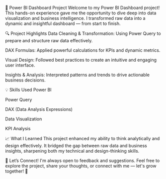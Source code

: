 🚀 Power BI Dashboard Project
Welcome to my Power BI Dashboard project! This hands-on experience gave me the opportunity to dive deep into data visualization and business intelligence. I transformed raw data into a dynamic and insightful dashboard — from start to finish.

🔍 Project Highlights
Data Cleaning & Transformation: Using Power Query to prepare and structure raw data effectively.

DAX Formulas: Applied powerful calculations for KPIs and dynamic metrics.

Visual Design: Followed best practices to create an intuitive and engaging user interface.

Insights & Analysis: Interpreted patterns and trends to drive actionable business decisions.

💡 Skills Used
Power BI

Power Query

DAX (Data Analysis Expressions)

Data Visualization

KPI Analysis

📈 What I Learned
This project enhanced my ability to think analytically and design effectively. It bridged the gap between raw data and business insights, sharpening both my technical and design-thinking skills.

🤝 Let’s Connect!
I'm always open to feedback and suggestions. Feel free to explore the project, share your thoughts, or connect with me — let's grow together! 🌱

